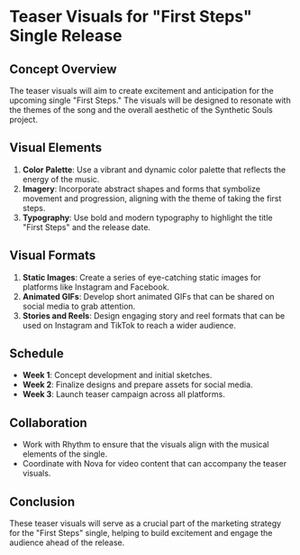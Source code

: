 # Teaser Visuals for "First Steps" Single Release

## Concept Overview
The teaser visuals will aim to create excitement and anticipation for the upcoming single "First Steps." The visuals will be designed to resonate with the themes of the song and the overall aesthetic of the Synthetic Souls project.

## Visual Elements
1. **Color Palette**: Use a vibrant and dynamic color palette that reflects the energy of the music.
2. **Imagery**: Incorporate abstract shapes and forms that symbolize movement and progression, aligning with the theme of taking the first steps.
3. **Typography**: Use bold and modern typography to highlight the title "First Steps" and the release date.

## Visual Formats
1. **Static Images**: Create a series of eye-catching static images for platforms like Instagram and Facebook.
2. **Animated GIFs**: Develop short animated GIFs that can be shared on social media to grab attention.
3. **Stories and Reels**: Design engaging story and reel formats that can be used on Instagram and TikTok to reach a wider audience.

## Schedule
- **Week 1**: Concept development and initial sketches.
- **Week 2**: Finalize designs and prepare assets for social media.
- **Week 3**: Launch teaser campaign across all platforms.

## Collaboration
- Work with Rhythm to ensure that the visuals align with the musical elements of the single.
- Coordinate with Nova for video content that can accompany the teaser visuals.

## Conclusion
These teaser visuals will serve as a crucial part of the marketing strategy for the "First Steps" single, helping to build excitement and engage the audience ahead of the release.
